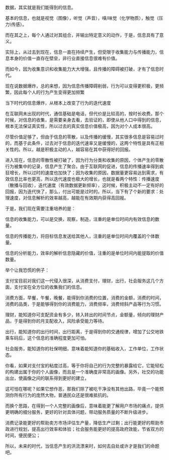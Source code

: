 数据，其实就是我们能得到的信息。

基本的信息，也就是视觉（图像），听觉（声音），嗅/味觉（化学物质），触觉（压力\传感）。

而在其之上，每个人通过对其组合，并输出特定意义的动作，于是，信息具有了意义。

实际上，从过去到现在，信息一直在持续产生，但受限于收集能力与传播能力，信息本身的价值一直存在壁垒，非行业直接信息很难有价值。

而如今，因为收集意识和收集能力大大增强，且传播的障碍被打破，才有了信息时代。

现在说数据爆炸，总的来想，因为信息传播障碍削弱，行为可以变得更积极，更频繁，因此每个人的行为产生变得更加频繁

当下时代的信息爆炸，从根本上改变了行为的迭代速度

在互联网未出现的时代，通信基础是电话，但代价是比较高的，按时长收费。那个时候，对信息的收集，是需要亲身去看，去验证的，即使从他人口中得到的信息，根本无法保证真实性，所以过去的真实信息价值极高，因为对个人成本很高。

尽管价值足够了，但由于信息的零散，以及传播的缓慢，其实很多信息是容易过时的，而基于此条件，过去对于信息的迭代速率又是缓慢的，这两个特性是具有正相关性的。所以，越是积极主动的人，越容易在其中获得好的回报。

进入现在，信息的零散性被打破了，因为行为分类和收集的原因，个体产生的零散行为被集中的记录，信息产生了聚合。由于互联网的促进，信息的传播速率得到疯狂增长，所以过时的速度也加快了；因为收集的原因，数据量更容易达到需求，有效信息比率也更高，所以迭代速度也极大的增长，也就是看两个特性：传播速度（散播与回收），迭代速度（有效数据更新频率），这时候，积极主动不一定有好的回报，因为迭代快了，那么，付出可能是过时的。所以，当下有了个新的要求：处理速度，对信息解析的效率越高，越能在有效期内获得高回报。

于是，我们现在需要注重培养的是：

信息的收集能力，可以是交换，观察，制造，注重的是单位时间内有效信息的数量。

信息的传播能力，将目标信息发送给其他人，注重的是单位时间内覆盖的个体数量。

信息的分析能力，效率的解析信息隐藏的价值，注重的是单位时间内能提取的价值数量。

举个让我恐慌的例子：

支付宝目前对我们这一代侵入很深，从消费支付，理财，出行，社会服务这几个方面，支付宝在全方位的收集我们的信息。

消费方面，早餐，午餐，晚餐，能得到你消费的位置，消费的金额，消费的时间，消费的品类，于是能够得到你的消费能力，消费频率，消费倾斜产品等行为习惯。

理财，能知道你可支配资金有多少，转入转出的时间节点，金额量，倾向的理财产品，于是得到你的月支配收入，风险承受能力等待。

出行，能知道你的出行时间，出行距离，于是得到你的交通规律，增加了公交地铁乘车码后，这个信息的准确程度更加可怕。

社会服务，能知道你的社保明细，意味着能知道你的基础收入，工作单位，工作状态。

你看，如果对支付宝的粘度过高，等于你将自己的行为完整的暴露给它，它能轻松的构建出属于你的个人画像，而且是一个准确度非常高的画像。另外，社交的功能出台，使画像之间的联系得到更好的建立，

这可怕在哪呢？如果它想作恶，那我们除了被吃干净没有其他出路，毕竟一个能预测你所有行为的庞然大物，普通民众还是很难抵抗的。

而换个思路，在得到一个人完整的画像后，意味着能更了解用户市场的痛点，提供更明确的细分服务，更好的针对具体问题，带动服务质量的不断升级进步。

消费记录能更好的帮助卖方市场评估生产量，降低生产过剩；出行能更好的帮助市政进行规划，提高出行效率和体验；社会服务能更好的提高政府效能，节省双方的时间，便民便公；

所以，未来的时代，当信息产生的洪流漂来时，如何去自处或许才是我们的命题吧。

